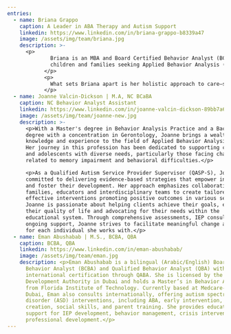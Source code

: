 ```yaml
---
entries:
  - name: Briana Grappo
    caption: A Leader in ABA Therapy and Autism Support
    linkedin: https://www.linkedin.com/in/briana-grappo-b8339a47
    image: /assets/img/team/briana.jpg
    description: >-
      <p> 
              Briana is an MBA and Board Certified Behavior Analyst (BCBA) devoted to creating positive, lasting change for 
              children and families seeking Applied Behavior Analysis (ABA) therapy. With deep expertise in autism support, education administration, and mental health, Briana has helped countless families navigate the unique challenges of autism. Her professional journey across federal, state, and non-profit sectors reflects her unwavering commitment to providing compassionate, effective care tailored to each child’s needs. Briana’s unique blend of expertise in behavioral science and business leadership allows her to design impactful, evidence-based programs that are both effective and sustainable. With advanced skills in strategy, communication, and financial management from her MBA, Briana goes beyond therapy to create programs that empower families, promote developmental growth, and align with the highest standards in healthcare and education.
            </p>
            <p>
              What sets Briana apart is her holistic approach to care—she believes in working closely with families, understanding their goals, and celebrating each child's progress. Her emphasis on collaboration means that she partners not only with families but also with schools, caregivers, and community resources to ensure that every child has the support they need across all aspects of their life. Briana’s dedication to her work is more than just professional; it’s personal. She understands the importance of building trust with families and offering guidance that is both compassionate and practical. By combining the science of behavior analysis with a heartfelt commitment to making a difference, Briana is here to support your child’s unique journey toward growth and independence. Whether you’re seeking individualized care, expert advice, or a partner who will champion your child’s development, Briana is ready to provide the compassionate, high-quality support that your family deserves.
            </p>
  - name: Joanne Valcin-Dickson | M.A, NC BCaBA
    caption: NC Behavior Analyst Assistant
    linkedin: https://www.linkedin.com/in/joanne-valcin-dickson-89bb7a6b
    image: /assets/img/team/joanne-new.jpg
    description: >-
      <p>With a Master's degree in Behavior Analysis Practice and a Bachelor's
      degree with a concentration in Gerontology, Joanne brings a wealth of
      knowledge and experience to the field of Applied Behavior Analysis (ABA).
      Her journey in this profession has been dedicated to supporting children
      and adolescents with diverse needs, particularly those facing challenges
      related to memory impairment and behavioral difficulties.</p>

      <p>As a Qualified Autism Service Provider Supervisor (QASP-S), Joanne is
      committed to delivering evidence-based strategies that empower individuals
      and foster their development. Her approach emphasizes collaboration with
      families, educators and interdisciplinary teams to create tailored,
      effective interventions promoting positive outcomes in various settings.
      Joanne is passionate about helping clients achieve their goals, enhancing
      their quality of life and advocating for their needs within the
      educational system. Through comprehensive assessments, IEP consulting and
      ongoing support, Joanne strives to facilitate meaningful change and growth
      for each individual she works with.</p>
  - name: Eman Abushabab | M.S., BCBA, QBA
    caption: BCBA, QBA
    linkedin: https://www.linkedin.com/in/eman-abushabab/
    image: /assets/img/team/eman.jpg
    description: <p>Eman Abushabab is a bilingual (Arabic/English) Board Certified
      Behavior Analyst (BCBA) and Qualified Behavior Analyst (QBA) with
      international certification through QABA. She is licensed by the Community
      Development Authority in Dubai and holds a Master’s in Behavior Analysis
      from Florida Institute of Technology. Currently based at Medcare-Camali in
      Dubai, Eman also consults internationally, offering autism spectrum
      disorder (ASD) interventions, including ABA, early intervention, FBA/BIP
      creation, social skills, and parent training. She provides educator
      support for IEP development, behavior management, crisis intervention, and
      professional development.</p>
---
```


